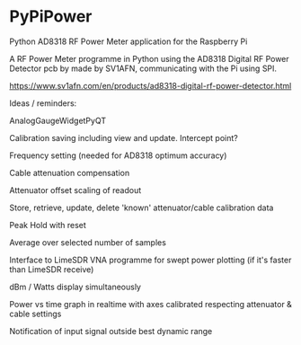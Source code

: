 # PyPiPower
Python AD8318 RF Power Meter application for the Raspberry Pi

A RF Power Meter programme in Python using the AD8318 Digital RF Power Detector pcb by made by SV1AFN, communicating with the Pi using SPI.

https://www.sv1afn.com/en/products/ad8318-digital-rf-power-detector.html

Ideas / reminders:

AnalogGaugeWidgetPyQT

Calibration saving including view and update.  Intercept point?

Frequency setting (needed for AD8318 optimum accuracy)

Cable attenuation compensation

Attenuator offset scaling of readout

Store, retrieve, update, delete 'known' attenuator/cable calibration data

Peak Hold with reset

Average over selected number of samples

Interface to LimeSDR VNA programme for swept power plotting (if it's faster than LimeSDR receive)

dBm / Watts display simultaneously

Power vs time graph in realtime with axes calibrated respecting attenuator & cable settings

Notification of input signal outside best dynamic range

